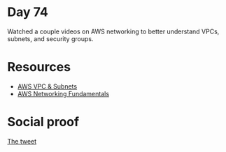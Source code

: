 # Day 74

Watched a couple videos on AWS networking to better understand VPCs, subnets, and security groups.

# Resources

- [AWS VPC & Subnets](https://youtu.be/bGDMeD6kOz0)
- [AWS Networking Fundamentals](https://youtu.be/hiKPPy584Mg)

# Social proof

[The tweet](https://twitter.com/jennapederson/status/1360376390164619267?s=20)

